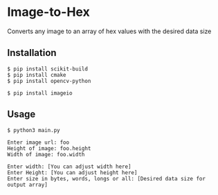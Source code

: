 # Image-to-Hex
Converts any image to an array of hex values with the desired data size

## Installation

```console
$ pip install scikit-build
$ pip install cmake
$ pip install opencv-python
```

```console
$ pip install imageio
```

## Usage

```console
$ python3 main.py
```
```console
Enter image url: foo
Height of image: foo.height
Width of image: foo.width
```
```console
Enter width: [You can adjust width here]
Enter Height: [You can adjust height here]
Enter size in bytes, words, longs or all: [Desired data size for output array]
```
